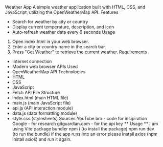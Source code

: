 Weather App
A simple weather application built with HTML, CSS, and JavaScript, utilizing the OpenWeatherMap API.
Features
* Search for weather by city or country
* Display current temperature, description, and icon
* Auto-refresh weather data every 6 seconds
Usage
1. Open index.html in your web browser.
2. Enter a city or country name in the search bar.
3. Press "Get Weather" to retrieve the current weather.
Requirements
* Internet connection
* Modern web browser
APIs Used
* OpenWeatherMap API 
Technologies
* HTML
* CSS
* JavaScript 
* Fetch API
File Structure
* index.html (main HTML file)
* main.js (main JavaScript file)
* api.js (API interaction module)
* data.js (data formatting module)
* style.css (stylesheets)
Sources
YouTube bro - code for insipiration
Google - for research
gitguardian.com - for the api key
** Usage **
I am using Vite package bundler
npm i (to install the package)
npm run dev (to run the bundle)
if the app runs into an error please install axios
(npm install axios)
and run it again.


